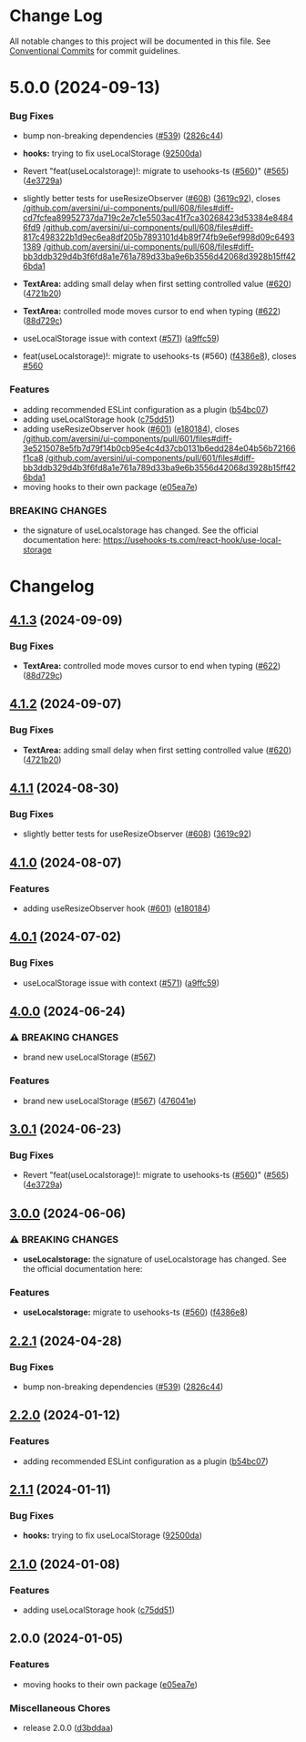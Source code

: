 # Change Log

All notable changes to this project will be documented in this file.
See [Conventional Commits](https://conventionalcommits.org) for commit guidelines.

# 5.0.0 (2024-09-13)


### Bug Fixes

* bump non-breaking dependencies ([#539](https://github.com/aversini/ui-components/issues/539)) ([2826c44](https://github.com/aversini/ui-components/commit/2826c44c5a55bf45b97072a1865964c30d05a302))
* **hooks:** trying to fix useLocalStorage ([92500da](https://github.com/aversini/ui-components/commit/92500da5f8b00d43fd99a4f6c5cac6bc449fbeeb))
* Revert "feat(useLocalstorage)!: migrate to usehooks-ts ([#560](https://github.com/aversini/ui-components/issues/560))" ([#565](https://github.com/aversini/ui-components/issues/565)) ([4e3729a](https://github.com/aversini/ui-components/commit/4e3729a504c836350bd31c4f0c580386bf73ed44))
* slightly better tests for useResizeObserver ([#608](https://github.com/aversini/ui-components/issues/608)) ([3619c92](https://github.com/aversini/ui-components/commit/3619c9222cb435b4011272fb341a73f55e600561)), closes [/github.com/aversini/ui-components/pull/608/files#diff-cd7fcfea89952737da719c2e7c1e5503ac41f7ca30268423d53384e84846fd9](https://github.com//github.com/aversini/ui-components/pull/608/files/issues/diff-cd7fcfea89952737da719c2e7c1e5503ac41f7ca30268423d53384e84846fd9) [/github.com/aversini/ui-components/pull/608/files#diff-817c498322b1d9ec6ea8df205b7893101d4b89f74fb9e6ef998d09c64931389](https://github.com//github.com/aversini/ui-components/pull/608/files/issues/diff-817c498322b1d9ec6ea8df205b7893101d4b89f74fb9e6ef998d09c64931389) [/github.com/aversini/ui-components/pull/608/files#diff-bb3ddb329d4b3f6fd8a1e761a789d33ba9e6b3556d42068d3928b15ff426bda1](https://github.com//github.com/aversini/ui-components/pull/608/files/issues/diff-bb3ddb329d4b3f6fd8a1e761a789d33ba9e6b3556d42068d3928b15ff426bda1)
* **TextArea:** adding small delay when first setting controlled value ([#620](https://github.com/aversini/ui-components/issues/620)) ([4721b20](https://github.com/aversini/ui-components/commit/4721b20bb3435343ccd5337dc32eeec50060bd2f))
* **TextArea:** controlled mode moves cursor to end when typing ([#622](https://github.com/aversini/ui-components/issues/622)) ([88d729c](https://github.com/aversini/ui-components/commit/88d729c117e8ebf1e8a4df2a0d1f2a92d918c9e7))
* useLocalStorage issue with context ([#571](https://github.com/aversini/ui-components/issues/571)) ([a9ffc59](https://github.com/aversini/ui-components/commit/a9ffc592e08e1bf6fc9f07118a93c62d55fd1d33))


* feat(useLocalstorage)!: migrate to usehooks-ts (#560) ([f4386e8](https://github.com/aversini/ui-components/commit/f4386e84448064459b8a9876e72a8bb7f6a02d10)), closes [#560](https://github.com/aversini/ui-components/issues/560)


### Features

* adding recommended ESLint configuration as a plugin ([b54bc07](https://github.com/aversini/ui-components/commit/b54bc071c2add09aefada2a807dc4cc148d58539))
* adding useLocalStorage hook ([c75dd51](https://github.com/aversini/ui-components/commit/c75dd5194e5bb7f0743b5d21b68ff38dc6b3e94e))
* adding useResizeObserver hook ([#601](https://github.com/aversini/ui-components/issues/601)) ([e180184](https://github.com/aversini/ui-components/commit/e180184ee7a88dfdef0e1851de8f3972d4f5c59c)), closes [/github.com/aversini/ui-components/pull/601/files#diff-3e5215078e5fb7d79f14b0cb95e4c4d37cb0131b6edd284e04b56b72166f1ca8](https://github.com//github.com/aversini/ui-components/pull/601/files/issues/diff-3e5215078e5fb7d79f14b0cb95e4c4d37cb0131b6edd284e04b56b72166f1ca8) [/github.com/aversini/ui-components/pull/601/files#diff-bb3ddb329d4b3f6fd8a1e761a789d33ba9e6b3556d42068d3928b15ff426bda1](https://github.com//github.com/aversini/ui-components/pull/601/files/issues/diff-bb3ddb329d4b3f6fd8a1e761a789d33ba9e6b3556d42068d3928b15ff426bda1)
* moving hooks to their own package ([e05ea7e](https://github.com/aversini/ui-components/commit/e05ea7e4b56c27910666ecaac9d475f0f771bb62))


### BREAKING CHANGES

* the signature of useLocalstorage has changed. See the
official documentation here:
https://usehooks-ts.com/react-hook/use-local-storage





# Changelog

## [4.1.3](https://github.com/versini-org/ui-components/compare/ui-hooks-v4.1.2...ui-hooks-v4.1.3) (2024-09-09)


### Bug Fixes

* **TextArea:** controlled mode moves cursor to end when typing ([#622](https://github.com/versini-org/ui-components/issues/622)) ([88d729c](https://github.com/versini-org/ui-components/commit/88d729c117e8ebf1e8a4df2a0d1f2a92d918c9e7))

## [4.1.2](https://github.com/versini-org/ui-components/compare/ui-hooks-v4.1.1...ui-hooks-v4.1.2) (2024-09-07)


### Bug Fixes

* **TextArea:** adding small delay when first setting controlled value ([#620](https://github.com/versini-org/ui-components/issues/620)) ([4721b20](https://github.com/versini-org/ui-components/commit/4721b20bb3435343ccd5337dc32eeec50060bd2f))

## [4.1.1](https://github.com/aversini/ui-components/compare/ui-hooks-v4.1.0...ui-hooks-v4.1.1) (2024-08-30)


### Bug Fixes

* slightly better tests for useResizeObserver ([#608](https://github.com/aversini/ui-components/issues/608)) ([3619c92](https://github.com/aversini/ui-components/commit/3619c9222cb435b4011272fb341a73f55e600561))

## [4.1.0](https://github.com/aversini/ui-components/compare/ui-hooks-v4.0.1...ui-hooks-v4.1.0) (2024-08-07)


### Features

* adding useResizeObserver hook ([#601](https://github.com/aversini/ui-components/issues/601)) ([e180184](https://github.com/aversini/ui-components/commit/e180184ee7a88dfdef0e1851de8f3972d4f5c59c))

## [4.0.1](https://github.com/aversini/ui-components/compare/ui-hooks-v4.0.0...ui-hooks-v4.0.1) (2024-07-02)


### Bug Fixes

* useLocalStorage issue with context ([#571](https://github.com/aversini/ui-components/issues/571)) ([a9ffc59](https://github.com/aversini/ui-components/commit/a9ffc592e08e1bf6fc9f07118a93c62d55fd1d33))

## [4.0.0](https://github.com/aversini/ui-components/compare/ui-hooks-v3.0.1...ui-hooks-v4.0.0) (2024-06-24)


### ⚠ BREAKING CHANGES

* brand new useLocalStorage ([#567](https://github.com/aversini/ui-components/issues/567))

### Features

* brand new useLocalStorage ([#567](https://github.com/aversini/ui-components/issues/567)) ([476041e](https://github.com/aversini/ui-components/commit/476041e45bb1324563ac08e136097477d3a434bd))

## [3.0.1](https://github.com/aversini/ui-components/compare/ui-hooks-v3.0.0...ui-hooks-v3.0.1) (2024-06-23)


### Bug Fixes

* Revert "feat(useLocalstorage)!: migrate to usehooks-ts ([#560](https://github.com/aversini/ui-components/issues/560))" ([#565](https://github.com/aversini/ui-components/issues/565)) ([4e3729a](https://github.com/aversini/ui-components/commit/4e3729a504c836350bd31c4f0c580386bf73ed44))

## [3.0.0](https://github.com/aversini/ui-components/compare/ui-hooks-v2.2.1...ui-hooks-v3.0.0) (2024-06-06)


### ⚠ BREAKING CHANGES

* **useLocalstorage:** the signature of useLocalstorage has changed. See the official documentation here:

### Features

* **useLocalstorage:** migrate to usehooks-ts ([#560](https://github.com/aversini/ui-components/issues/560)) ([f4386e8](https://github.com/aversini/ui-components/commit/f4386e84448064459b8a9876e72a8bb7f6a02d10))

## [2.2.1](https://github.com/aversini/ui-components/compare/ui-hooks-v2.2.0...ui-hooks-v2.2.1) (2024-04-28)


### Bug Fixes

* bump non-breaking dependencies ([#539](https://github.com/aversini/ui-components/issues/539)) ([2826c44](https://github.com/aversini/ui-components/commit/2826c44c5a55bf45b97072a1865964c30d05a302))

## [2.2.0](https://github.com/aversini/ui-components/compare/ui-hooks-v2.1.1...ui-hooks-v2.2.0) (2024-01-12)


### Features

* adding recommended ESLint configuration as a plugin ([b54bc07](https://github.com/aversini/ui-components/commit/b54bc071c2add09aefada2a807dc4cc148d58539))

## [2.1.1](https://github.com/aversini/ui-components/compare/ui-hooks-v2.1.0...ui-hooks-v2.1.1) (2024-01-11)


### Bug Fixes

* **hooks:** trying to fix useLocalStorage ([92500da](https://github.com/aversini/ui-components/commit/92500da5f8b00d43fd99a4f6c5cac6bc449fbeeb))

## [2.1.0](https://github.com/aversini/ui-components/compare/ui-hooks-v2.0.0...ui-hooks-v2.1.0) (2024-01-08)


### Features

* adding useLocalStorage hook ([c75dd51](https://github.com/aversini/ui-components/commit/c75dd5194e5bb7f0743b5d21b68ff38dc6b3e94e))

## 2.0.0 (2024-01-05)


### Features

* moving hooks to their own package ([e05ea7e](https://github.com/aversini/ui-components/commit/e05ea7e4b56c27910666ecaac9d475f0f771bb62))


### Miscellaneous Chores

* release 2.0.0 ([d3bddaa](https://github.com/aversini/ui-components/commit/d3bddaa527928c60971d0b6d4b95ea5f61e9314e))
